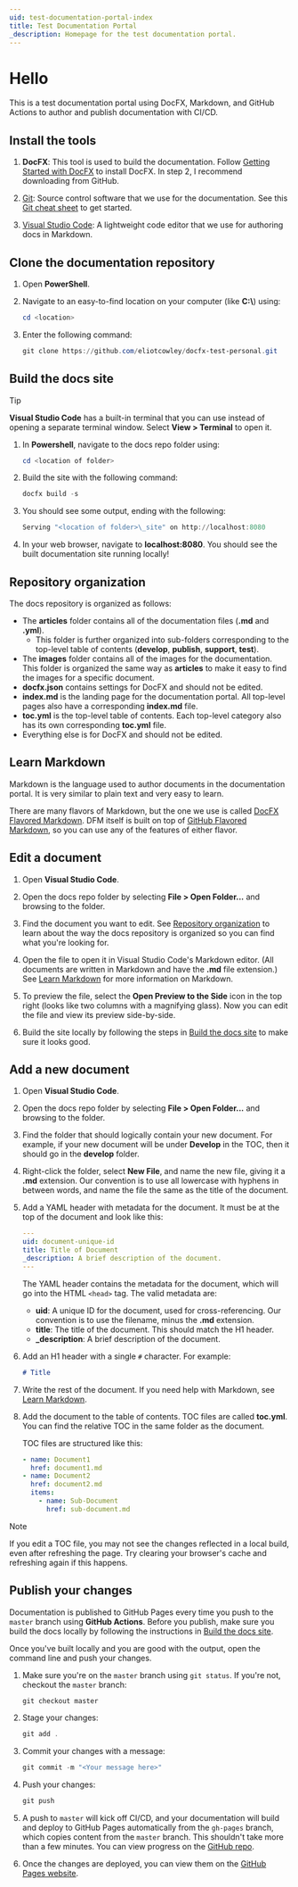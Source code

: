 ```yaml
---
uid: test-documentation-portal-index
title: Test Documentation Portal
_description: Homepage for the test documentation portal.
---
```


# Hello

This is a test documentation portal using DocFX, Markdown, and GitHub Actions to author and publish documentation with CI/CD.

## Install the tools

1. **DocFX**: This tool is used to build the documentation. Follow [Getting Started with DocFX](https://dotnet.github.io/docfx/tutorial/docfx_getting_started.html) to install DocFX. In step 2, I recommend downloading from GitHub.

2. [Git](https://git-scm.com/): Source control software that we use for the documentation. See this [Git cheat sheet](https://github.github.com/training-kit/downloads/github-git-cheat-sheet/) to get started.

3. [Visual Studio Code](https://code.visualstudio.com/): A lightweight code editor that we use for authoring docs in Markdown.

## Clone the documentation repository

1. Open **PowerShell**. 

2. Navigate to an easy-to-find location on your computer (like **C:\\**) using:
    ```powershell
    cd <location>
    ```

3. Enter the following command:
    ```powershell
    git clone https://github.com/eliotcowley/docfx-test-personal.git
    ```

## Build the docs site

> [!TIP]
> **Visual Studio Code** has a built-in terminal that you can use instead of opening a separate terminal window. Select **View > Terminal** to open it.

1. In **Powershell**, navigate to the docs repo folder using:
    ```powershell
    cd <location of folder>
    ```

2. Build the site with the following command:
    ```powershell
    docfx build -s
    ```

3. You should see some output, ending with the following:
    ```powershell
    Serving "<location of folder>\_site" on http://localhost:8080
    ```

4. In your web browser, navigate to **localhost:8080**. You should see the built documentation site running locally!

## Repository organization

The docs repository is organized as follows:

* The **articles** folder contains all of the documentation files (**.md** and **.yml**).
    * This folder is further organized into sub-folders corresponding to the top-level table of contents (**develop**, **publish**, **support**, **test**).
* The **images** folder contains all of the images for the documentation. This folder is organized the same way as **articles** to make it easy to find the images for a specific document.
* **docfx.json** contains settings for DocFX and should not be edited.
* **index.md** is the landing page for the documentation portal. All top-level pages also have a corresponding **index.md** file.
* **toc.yml** is the top-level table of contents. Each top-level category also has its own corresponding **toc.yml** file.
* Everything else is for DocFX and should not be edited.

## Learn Markdown

Markdown is the language used to author documents in the documentation portal. It is very similar to plain text and very easy to learn.

There are many flavors of Markdown, but the one we use is called [DocFX Flavored Markdown](https://dotnet.github.io/docfx/spec/docfx_flavored_markdown.html). DFM itself is built on top of [GitHub Flavored Markdown](https://guides.github.com/features/mastering-markdown/), so you can use any of the features of either flavor.

## Edit a document

1. Open **Visual Studio Code**.

2. Open the docs repo folder by selecting **File > Open Folder...** and browsing to the folder.

3. Find the document you want to edit. See [Repository organization](#repository-organization) to learn about the way the docs repository is organized so you can find what you're looking for.

4. Open the file to open it in Visual Studio Code's Markdown editor. (All documents are written in Markdown and have the **.md** file extension.) See [Learn Markdown](#learn-markdown) for more information on Markdown.

5. To preview the file, select the **Open Preview to the Side** icon in the top right (looks like two columns with a magnifying glass). Now you can edit the file and view its preview side-by-side.

6. Build the site locally by following the steps in [Build the docs site](#build-the-docs-site) to make sure it looks good.

## Add a new document

1. Open **Visual Studio Code**.

2. Open the docs repo folder by selecting **File > Open Folder...** and browsing to the folder.

3. Find the folder that should logically contain your new document. For example, if your new document will be under **Develop** in the TOC, then it should go in the **develop** folder.

4. Right-click the folder, select **New File**, and name the new file, giving it a **.md** extension. Our convention is to use all lowercase with hyphens in between words, and name the file the same as the title of the document.

5. Add a YAML header with metadata for the document. It must be at the top of the document and look like this:
    ```yaml
    ---
    uid: document-unique-id
    title: Title of Document
    _description: A brief description of the document.
    ---
    ```

    The YAML header contains the metadata for the document, which will go into the HTML `<head>` tag. The valid metadata are:
    * **uid**: A unique ID for the document, used for cross-referencing. Our convention is to use the filename, minus the **.md** extension.
    * **title**: The title of the document. This should match the H1 header.
    * **_description**: A brief description of the document.

6. Add an H1 header with a single `#` character. For example:
    ```markdown
    # Title
    ```

7. Write the rest of the document. If you need help with Markdown, see [Learn Markdown](#learn-markdown).

8. Add the document to the table of contents. TOC files are called **toc.yml**. You can find the relative TOC in the same folder as the document.

    TOC files are structured like this:

    ```yaml
    - name: Document1
      href: document1.md
    - name: Document2
      href: document2.md
      items:
        - name: Sub-Document
          href: sub-document.md
    ```

> [!NOTE]
> If you edit a TOC file, you may not see the changes reflected in a local build, even after refreshing the page. Try clearing your browser's cache and refreshing again if this happens.

## Publish your changes

Documentation is published to GitHub Pages every time you push to the `master` branch using **GitHub Actions**. Before you publish, make sure you build the docs locally by following the instructions in [Build the docs site](#build-the-docs-site).

Once you've built locally and you are good with the output, open the command line and push your changes.

1. Make sure you're on the `master` branch using `git status`. If you're not, checkout the `master` branch:
    ```powershell
    git checkout master
    ```

2. Stage your changes:
    ```powershell
    git add .
    ```

3. Commit your changes with a message:
    ```powershell
    git commit -m "<Your message here>"
    ```

4. Push your changes:
    ```powershell
    git push
    ```

5. A push to `master` will kick off CI/CD, and your documentation will build and deploy to GitHub Pages automatically from the `gh-pages` branch, which copies content from the `master` branch. This shouldn't take more than a few minutes. You can view progress on the [GitHub repo](https://github.com/eliotcowley/docfx-test-personal/actions).

6. Once the changes are deployed, you can view them on the [GitHub Pages website](https://eliotcowley.github.io/docfx-test-personal/).
